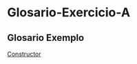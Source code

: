 # Glosario-Exercicio-A
## Glosario Exemplo

[Constructor](https://github.com/Miguel0310/Glosario-Exercicio-A/blob/master/Construtor.md)
